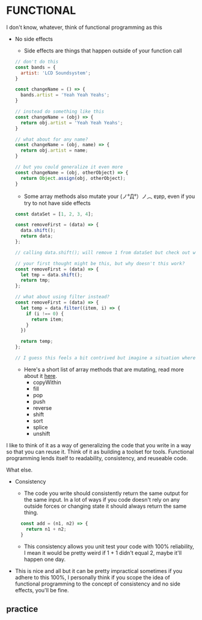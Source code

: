 # FUNCTIONAL

I don't know, whatever, think of functional programming as this

- No side effects
  - Side effects are things that happen outside of your function call
  ```js
  // don't do this
  const bands = {
    artist: 'LCD Soundsystem';
  }

  const changeName = () => {
    bands.artist = 'Yeah Yeah Yeahs';
  }

  // instead do something like this
  const changeName = (obj) => {
    return obj.artist = 'Yeah Yeah Yeahs';
  }

  // what about for any name?
  const changeName = (obj, name) => {
    return obj.artist = name;
  }

  // but you could generalize it even more
  const changeName = (obj, otherObject) => {
    return Object.assign(obj, otherObject);
  }
  ```
  - Some array methods also mutate your (ノ°Д°）ノ︵ ɐʇɐp, even if you try to not have side effects

  ```js
  const dataSet = [1, 2, 3, 4];

  const removeFirst = (data) => {
    data.shift();
    return data;
  };

  // calling data.shift(); will remove 1 from dataSet but check out what happened to dataSet itself. What can you do about this?

  // your first thought might be this, but why doesn't this work?
  const removeFirst = (data) => {
    let tmp = data.shift();
    return tmp;
  };

  // what about using filter instead?
  const removeFirst = (data) => {
    let temp = data.filter((item, i) => {
      if (i !== 0) {
        return item;
      }
    })

    return temp;
  };

  // I guess this feels a bit contrived but imagine a situation where you might accidentally change something but didn't intend to and have to track it down.
  ```
  - Here's a short list of array methods that are mutating, read more about it [here](https://developer.mozilla.org/en-US/docs/Web/JavaScript/Reference/Global_Objects/Array/prototype#Mutator_methods).
    - copyWithin
    - fill
    - pop
    - push
    - reverse
    - shift
    - sort
    - splice
    - unshift



I like to think of it as a way of generalizing the code that you write in a way so that you can reuse it. Think of it as building a toolset for tools. Functional programming lends itself to readability, consistency, and reuseable code.

What else.

- Consistency
  - The code you write should consistently return the same output for the same input. In a lot of ways if you code doesn't rely on any outside forces or changing state it should always return the same thing.

  ```js
    const add = (n1, n2) => {
      return n1 + n2;
    }
  ```

  - This consistency allows you unit test your code with 100% reliability, I mean it would be pretty weird if 1 + 1 didn't equal 2, maybe it'll happen one day.

- This is nice and all but it can be pretty impractical sometimes if you adhere to this 100%, I personally think if you scope the idea of functional programming to the concept of consistency and no side effects, you'll be fine.

## practice

